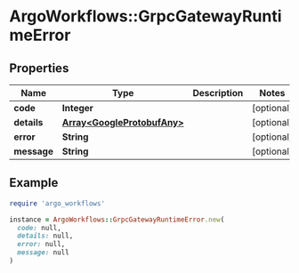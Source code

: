 # ArgoWorkflows::GrpcGatewayRuntimeError

## Properties

| Name | Type | Description | Notes |
| ---- | ---- | ----------- | ----- |
| **code** | **Integer** |  | [optional] |
| **details** | [**Array&lt;GoogleProtobufAny&gt;**](GoogleProtobufAny.md) |  | [optional] |
| **error** | **String** |  | [optional] |
| **message** | **String** |  | [optional] |

## Example

```ruby
require 'argo_workflows'

instance = ArgoWorkflows::GrpcGatewayRuntimeError.new(
  code: null,
  details: null,
  error: null,
  message: null
)
```

